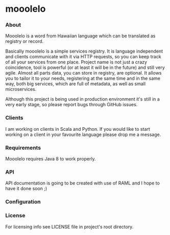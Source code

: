 # mooolelo

### About

Mooolelo is a word from Hawaiian language which can be translated as registry or record.

Basically mooolelo is a simple services registry. It is language independent and clients communicate with it via HTTP requests, so you can keep track of all your services from one place. Project name is not just a crazy coincidence, tool is powerful (or at least it will be in the future) and still very agile. Almost all parts data, you can store in registry, are optional. It allows you to tailor it to your needs, registering at the same time and in the same way, both big services, which are full of metadata, as well as small microservices.

Although this project is being used in production environment it's still in a very early stage, so please report bugs through GitHub issues.

### Clients

I am working on clients in Scala and Python. If you would like to start working on a client in your favourite language please drop me a message.

### Requirements

Mooolelo requires Java 8 to work properly.

### API

API documentation is going to be created with use of RAML and I hope to have it done soon ;)

### Configuration

### License

For licensing info see LICENSE file in project's root directory.

